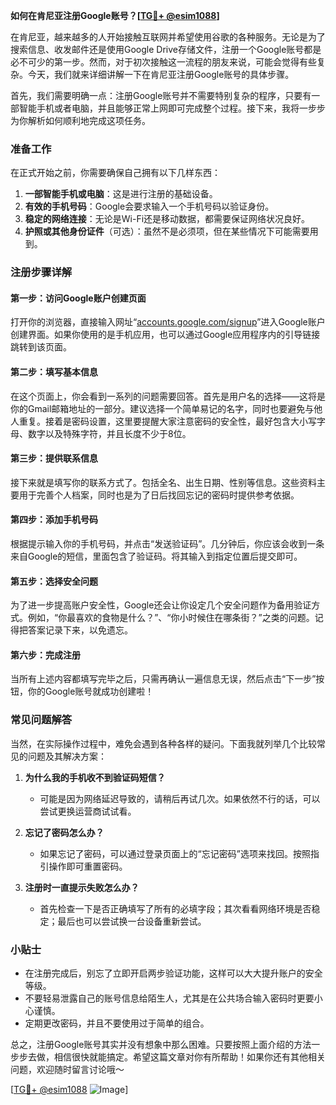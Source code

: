 **如何在肯尼亚注册Google账号？[[TG💪+ @esim1088](https://t.me/s/esim1088)]**

在肯尼亚，越来越多的人开始接触互联网并希望使用谷歌的各种服务。无论是为了搜索信息、收发邮件还是使用Google Drive存储文件，注册一个Google账号都是必不可少的第一步。然而，对于初次接触这一流程的朋友来说，可能会觉得有些复杂。今天，我们就来详细讲解一下在肯尼亚注册Google账号的具体步骤。

首先，我们需要明确一点：注册Google账号并不需要特别复杂的程序，只要有一部智能手机或者电脑，并且能够正常上网即可完成整个过程。接下来，我将一步步为你解析如何顺利地完成这项任务。

### 准备工作

在正式开始之前，你需要确保自己拥有以下几样东西：

1. **一部智能手机或电脑**：这是进行注册的基础设备。
2. **有效的手机号码**：Google会要求输入一个手机号码以验证身份。
3. **稳定的网络连接**：无论是Wi-Fi还是移动数据，都需要保证网络状况良好。
4. **护照或其他身份证件**（可选）：虽然不是必须项，但在某些情况下可能需要用到。

### 注册步骤详解

#### 第一步：访问Google账户创建页面

打开你的浏览器，直接输入网址“[accounts.google.com/signup](http://accounts.google.com/signup)”进入Google账户创建界面。如果你使用的是手机应用，也可以通过Google应用程序内的引导链接跳转到该页面。

#### 第二步：填写基本信息

在这个页面上，你会看到一系列的问题需要回答。首先是用户名的选择——这将是你的Gmail邮箱地址的一部分。建议选择一个简单易记的名字，同时也要避免与他人重复。接着是密码设置，这里要提醒大家注意密码的安全性，最好包含大小写字母、数字以及特殊字符，并且长度不少于8位。

#### 第三步：提供联系信息

接下来就是填写你的联系方式了。包括全名、出生日期、性别等信息。这些资料主要用于完善个人档案，同时也是为了日后找回忘记的密码时提供参考依据。

#### 第四步：添加手机号码

根据提示输入你的手机号码，并点击“发送验证码”。几分钟后，你应该会收到一条来自Google的短信，里面包含了验证码。将其输入到指定位置后提交即可。

#### 第五步：选择安全问题

为了进一步提高账户安全性，Google还会让你设定几个安全问题作为备用验证方式。例如，“你最喜欢的食物是什么？”、“你小时候住在哪条街？”之类的问题。记得把答案记录下来，以免遗忘。

#### 第六步：完成注册

当所有上述内容都填写完毕之后，只需再确认一遍信息无误，然后点击“下一步”按钮，你的Google账号就成功创建啦！

### 常见问题解答

当然，在实际操作过程中，难免会遇到各种各样的疑问。下面我就列举几个比较常见的问题及其解决方案：

1. **为什么我的手机收不到验证码短信？**
   - 可能是因为网络延迟导致的，请稍后再试几次。如果依然不行的话，可以尝试更换运营商试试看。

2. **忘记了密码怎么办？**
   - 如果忘记了密码，可以通过登录页面上的“忘记密码”选项来找回。按照指引操作即可重置密码。

3. **注册时一直提示失败怎么办？**
   - 首先检查一下是否正确填写了所有的必填字段；其次看看网络环境是否稳定；最后也可以尝试换一台设备重新尝试。

### 小贴士

- 在注册完成后，别忘了立即开启两步验证功能，这样可以大大提升账户的安全等级。
- 不要轻易泄露自己的账号信息给陌生人，尤其是在公共场合输入密码时更要小心谨慎。
- 定期更改密码，并且不要使用过于简单的组合。

总之，注册Google账号其实并没有想象中那么困难。只要按照上面介绍的方法一步步去做，相信很快就能搞定。希望这篇文章对你有所帮助！如果你还有其他相关问题，欢迎随时留言讨论哦～

[[TG💪+ @esim1088](https://t.me/s/esim1088) ![Image](https://i.postimg.cc/4NQfJmqS/Snipaste-2025-05-13-00-14-12.png)]